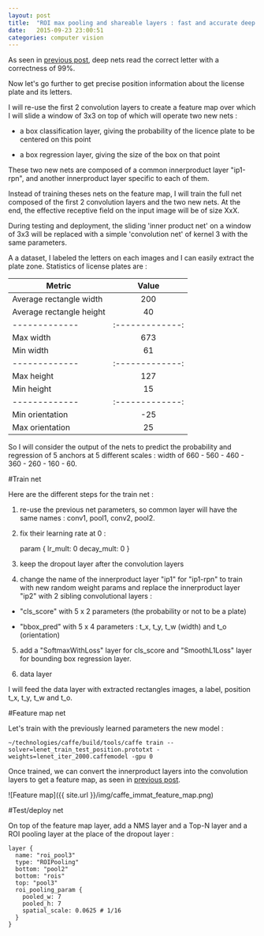 ```yaml
---
layout: post
title:  "ROI max pooling and shareable layers : fast and accurate deep learning nets."
date:   2015-09-23 23:00:51
categories: computer vision
---
```



As seen in [previous post](http://christopher5106.github.io/computer/vision/2015/09/14/comparing-tesseract-and-deep-learning-for-ocr-optical-character-recognition.html), deep nets read the correct letter with a correctness of 99%.

Now let's go further to get precise position information about the license plate and its letters.

I will re-use the first 2 convolution layers to create a feature map over which I will slide a window of 3x3 on top of which will operate two new nets :

- a box classification layer, giving the probability of the licence plate to be centered on this point

- a box regression layer, giving the size of the box on that point

These two new nets are composed of a common innerproduct layer "ip1-rpn", and another innerproduct layer specific to each of them.

Instead of training theses nets on the feature map, I will train the full net composed of the first 2 convolution layers and the two new nets. At the end, the effective receptive field on the input image will be of size XxX.

During testing and deployment, the sliding 'inner product net' on a window of 3x3  will be replaced with a simple 'convolution net' of kernel 3 with the same parameters.

A a dataset, I labeled the letters on each images and I can easily extract the plate zone. Statistics of license plates are :


| Metric       | Value           |
| ------------- |:-------------:|
| Average rectangle width | 200 |
| Average rectangle height | 40 |
| ------------- |:-------------:|
| Max width | 673 |
| Min width | 61 |
| ------------- |:-------------:|
| Max height | 127 |
| Min height | 15 |
| ------------- |:-------------:|
| Min orientation | -25 |
| Max orientation | 25 |

So I will consider the output of the nets to predict the probability and regression of 5 anchors at 5 different scales : width of 660 - 560 - 460 - 360 - 260 - 160 - 60.

#Train net

Here are the different steps for the train net :

1. re-use the previous net parameters, so common layer will have the same names : conv1, pool1, conv2, pool2.

2. fix their learning rate at 0 :

    param {
      lr_mult: 0
      decay_mult: 0
    }

3. keep the dropout layer after the convolution layers

4. change the name of the innerproduct layer "ip1" for "ip1-rpn" to train with new random weight params and replace the innerproduct layer "ip2" with 2 sibling convolutional layers :

- "cls_score" with 5 x 2 parameters (the probability or not to be a plate)

- "bbox_pred" with 5 x 4 parameters : t_x, t_y, t_w (width) and t_o (orientation)

5. add a "SoftmaxWithLoss" layer for cls_score and "SmoothL1Loss" layer for bounding box regression layer.

6. data layer

I will feed the data layer with extracted rectangles images, a label, position t_x, t_y, t_w and t_o.

#Feature map net

Let's train with the previously learned parameters the new model :

    ~/technologies/caffe/build/tools/caffe train --solver=lenet_train_test_position.prototxt -weights=lenet_iter_2000.caffemodel -gpu 0

Once trained, we can convert the innerproduct layers into the convolution layers to get a feature map, as seen in [previous post](http://christopher5106.github.io/computer/vision/2015/09/15/deep-learning-net-surgery-to-create-a-feature-map.html).

![Feature map]({{ site.url }}/img/caffe_immat_feature_map.png)

#Test/deploy net

On top of the feature map layer, add a NMS layer and a Top-N layer and a ROI pooling layer at the place of the dropout layer :

    layer {
      name: "roi_pool3"
      type: "ROIPooling"
      bottom: "pool2"
      bottom: "rois"
      top: "pool3"
      roi_pooling_param {
        pooled_w: 7
        pooled_h: 7
        spatial_scale: 0.0625 # 1/16
      }
    }
